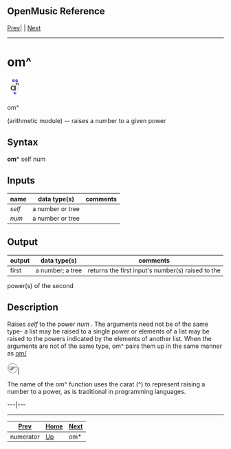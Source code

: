 OpenMusic Reference  
---  
[Prev](numerator)| | [Next](ommultiply)  
  
* * *

# om^

![](figures/functions/arithmetic/ompower.png)

  
  
om^  
  
(arithmetic module) \-- raises a number to a given power  

## Syntax

   **om^**  self num  

## Inputs

name| data type(s)| comments  
---|---|---  
  _self_ |  a number or tree|  
  _num_ |  a number or tree|  
  
## Output

output| data type(s)| comments  
---|---|---  
first| a number; a tree| returns the first input's number(s) raised to the
power(s) of the second  
  
## Description

Raises  _self_  to the power  _num_ . The arguments need not be of the same
type- a list may be raised to a single power or elements of a list may be
raised to the powers indicated by the elements of another list. When the
arguments are not of the same type,  om^  pairs them up in the same manner as
[ om/ ](omdivide)

![Note](figures/images/note.gif)|

The name of the  om^  function uses the carat (^) to represent raising a
number to a power, as is traditional in programming languages.  
  
---|---  
  
* * *

[Prev](numerator)| [Home](index)| [Next](ommultiply)  
---|---|---  
numerator| [Up](funcref.main)| om*

